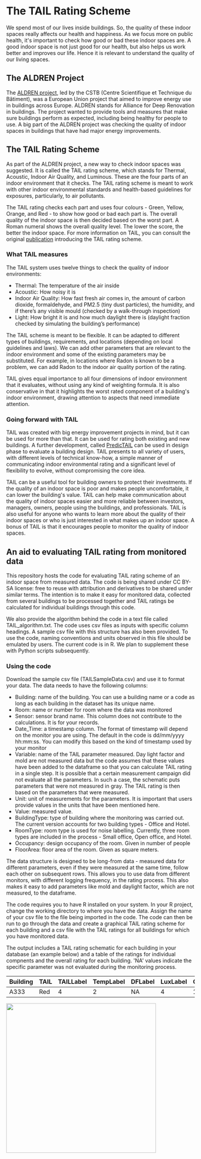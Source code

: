 # The TAIL Rating Scheme
We spend most of our lives inside buildings. So, the quality of these indoor spaces really affects our health and happiness. As we focus more on public health, it's important to check how good or bad these indoor spaces are. A good indoor space is not just good for our health, but also helps us work better and improves our life. Hence it is relevant to understand the quality of our living spaces.

## The ALDREN Project
The [ALDREN project](https://aldren.eu), led by the CSTB (Centre Scientifique et Technique du Bâtiment), was a European Union project that aimed to improve energy use in buildings across Europe. ALDREN stands for Alliance for Deep Renovation in buildings. The project wanted to provide tools and measures that make sure buildings perform as expected, including being healthy for people to use.
A big part of the ALDREN project was checking the quality of indoor spaces in buildings that have had major energy improvements.

## The TAIL Rating Scheme
As part of the ALDREN project, a new way to check indoor spaces was suggested. It is called the TAIL rating scheme, which stands for Thermal, Acoustic, Indoor Air Quality, and Luminous. These are the four parts of an indoor environment that it checks. The TAIL rating scheme is meant to work with other indoor environmental standards and health-based guidelines for exposures, particularly, to air pollutants. 

The TAIL rating checks each part and uses four colours - Green, Yellow, Orange, and Red - to show how good or bad each part is. The overall quality of the indoor space is then decided based on the worst part. A Roman numeral shows the overall quality level. The lower the score, the better the indoor space. For more information on TAIL, you can consult the original [publication](https://www.sciencedirect.com/science/article/pii/S0378778821003133) introducing the TAIL rating scheme. 

### What TAIL measures
The TAIL system uses twelve things to check the quality of indoor environments:

* Thermal: The temperature of the air inside
* Acoustic: How noisy it is
* Indoor Air Quality: How fast fresh air comes in, the amount of carbon dioxide, formaldehyde, and PM2.5 (tiny dust particles), the humidity, and if there’s any visible mould (checked by a walk-through inspection)
* Light: How bright it is and how much daylight there is (daylight fraction checked by simulating the building’s performance)

The TAIL scheme is meant to be flexible. It can be adapted to different types of buildings, requirements, and locations (depending on local guidelines and laws). We can add other parameters that are relevant to the indoor environment and some of the existing parameters may be substituted. For example, in locations where Radon is known to be a problem, we can add Radon to the indoor air quality portion of the rating. 

TAIL gives equal importance to all four dimensions of indoor environment that it evaluates, without using any kind of weighting formula. It is also conservative in that it highlights the worst rated component of a building's indoor environment, drawing attention to aspects that need immediate attention.

### Going forward with TAIL
TAIL was created with big energy improvement projects in mind, but it can be used for more than that. It can be used for rating both existing and new buildings. A further development, called [PredicTAIL](https://www.sciencedirect.com/science/article/pii/S037877882200010X) can be used in design phase to evaluate a building design. TAIL presents to all variety of users, with different levels of technical know-how, a simple manner of communicating indoor environmental rating and a significant level of flexibility to evolve, without compromising the core idea.

TAIL can be a useful tool for building owners to protect their investments. If the quality of an indoor space is poor and makes people uncomfortable, it can lower the building's value. TAIL can help make communication about the quality of indoor spaces easier and more reliable between investors, managers, owners, people using the buildings, and professionals. TAIL is also useful for anyone who wants to learn more about the quality of their indoor spaces or who is just interested in what makes up an indoor space. A bonus of TAIL is that it encourages people to monitor the quality of indoor spaces.

## An aid to evaluating TAIL rating from monitored data
This repository hosts the code for evaluating TAIL rating scheme of an indoor space from measured data. The code is being shared under CC BY-SA license: free to reuse with attribution and derivatives to be shared under similar terms. The intention is to make it easy for monitored data, collected from several buildings to be processed together and TAIL ratings be calculated for individual buildings through this code. 

We also provide the algorithm behind the code in a text file called TAIL_algorithm.txt. The code uses csv files as inputs with specific column headings. A sample csv file with this structure has also been provided. To use the code, naming conventions and units observed in this file should be emulated by users. The current code is in R. We plan to supplement these with Python scripts subsequently. 

### Using the code
Download the sample csv file (TAILSampleData.csv) and use it to format your data. The data needs to have the following columns:
* Building: name of the building. You can use a building name or a code as long as each building in the dataset has its unique name.
* Room: name or number for room where the data was monitored
* Sensor: sensor brand name. This column does not contribute to the calculations. It is for your records.
* Date_Time: a timestamp column. The format of timestamp will depend on the monitor you are using. The default in the code is dd/mm/yyyy hh:mm:ss. You can modify this based on the kind of timestamp used by your monitor
* Variable: name of the TAIL parameter measured. Day light factor and mold are not measured data but the code assumes that these values have been added to the dataframe so that you can calculate TAIL rating in a single step. It is possible that a certain measurement campaign did not evaluate all the parameters. In such a case, the schematic puts parameters that were not measured in gray. The TAIL rating is then based on the parameters that were measured.
* Unit: unit of measurements for the parameters. It is important that users provide values in the units that have been mentioned here.
* Value: measured value.
* BuildingType: type of building where the monitoring was carried out. The current version accounts for two building types - Office and Hotel.
* RoomType: room type is used for noise labelling. Currently, three room types are included in the process - Small office, Open office, and Hotel.
* Occupancy: design occupancy of the room. Given in number of people
* FloorArea: floor area of the room. Given as square meters. 

The data structure is designed to be long-from data - measured data for different parameters, even if they were measured at the same time, follow each other on subsequent rows. This allows you to use data from different monitors, with different logging frequency, in the rating process. This also makes it easy to add parameters like mold and daylight factor, which are not measured, to the dataframe.  

The code requires you to have R installed on your system. In your R project, change the working directory to where you have the data. Assign the name of your csv file to the file being imported in the code. The code can then be run to go through the data and create a graphical TAIL rating scheme for each building and a csv file with the TAIL ratings for all buildings for which you have monitored data.

The output includes a TAIL rating schematic for each building in your database (an example below) and a table of the ratings for individual compnents and the overall rating for each building. 'NA' values indicate the specific parameter was not evaluated during the monitoring process.


|Building|	TAIL|	TAILLabel	|TempLabel|	DFLabel|	LuxLabel|	CO2Label|	RHLabel|	BenzeneLabel|	FormaldehydeLabel|	PM2.5Label|	RadonLabel|	VentilationLabel|	MoldLabel|	NoiseLabel|
|----|	----|	----|	----|	----|	----|	----|	----|	----|	----|	----|	----|	----|	----|	----|
|A333|	Red|	4|	2|	NA|	4|	1|	1|	NA|	1|	1|	NA|	NA|	NA|	4|



<img src="https://github.com/user-attachments/assets/d1c4c82c-bebb-43c8-a425-951756bdeec3" width="400" height="400">



